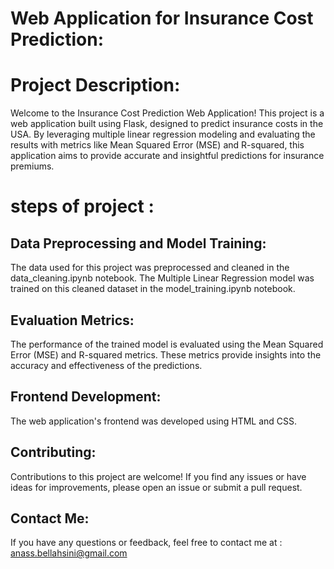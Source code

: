 # Web Application for Insurance Cost Prediction:
# Project Description:
Welcome to the Insurance Cost Prediction Web Application! This project is a web application built using Flask, designed to predict insurance costs in the USA. By leveraging multiple linear regression modeling and evaluating the results with metrics like Mean Squared Error (MSE) and R-squared, this application aims to provide accurate and insightful predictions for insurance premiums.
# steps of project :
## Data Preprocessing and Model Training:
The data used for this project was preprocessed and cleaned in the data_cleaning.ipynb notebook. The Multiple Linear Regression model was trained on this cleaned dataset in the model_training.ipynb notebook.

## Evaluation Metrics:
The performance of the trained model is evaluated using the Mean Squared Error (MSE) and R-squared metrics. These metrics provide insights into the accuracy and effectiveness of the predictions.

## Frontend Development:
The web application's frontend was developed using HTML and CSS.

## Contributing:
Contributions to this project are welcome! If you find any issues or have ideas for improvements, please open an issue or submit a pull request.

## Contact Me:
If you have any questions or feedback, feel free to contact me at : anass.bellahsini@gmail.com
